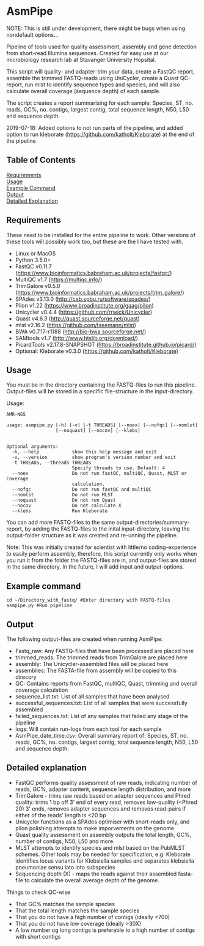 # AsmPipe

NOTE: This is still under development, there might be bugs when using nondefault options...

Pipeline of tools used for quality assessment, assembly and gene detection from short-read Illumina sequences. Created for easy use at our microbiology research lab at Stavanger University Hopsital.

This script will quality- and adapter-trim your data, create a FastQC report, assemble the trimmed FASTQ-reads using UniCycler, create a Quast QC-report, run mlst to identify sequence types and species, and will also calculate overall coverage (sequence depth) of each sample.

The script creates a report summarising for each sample: Species, ST, no. reads, GC%, no. contigs, largest contig, total sequence length, N50, L50 and sequence depth.

2019-07-18: Added options to not run parts of the pipeline, and added option to run kleborate (https://github.com/katholt/Kleborate) at the end of the pipeline


## Table of Contents

[Requirements](#Requirements)  
[Usage](#Usage)  
[Example Command](#Example-command)  
[Output](#Output)  
[Detailed Explanation](#DetailedExplanation)

## Requirements
These need to be installed for the entire pipeline to work. Other versions of these tools will possibly work too, but these are the I have tested with.

* Linux or MacOS
* Python 3.5.0+
* FastQC v0.11.7 (https://www.bioinformatics.babraham.ac.uk/projects/fastqc/)
* MultiQC v1.7 (https://multiqc.info/)
* TrimGalore v0.5.0 (https://www.bioinformatics.babraham.ac.uk/projects/trim_galore/)
* SPAdes v3.13.0 (http://cab.spbu.ru/software/spades/)
* Pilon v1.22 (https://www.broadinstitute.org/gaag/pilon)
* Unicycler v0.4.4 (https://github.com/rrwick/Unicycler)
* Quast v4.6.3 (http://quast.sourceforge.net/quast)
* mlst v2.16.2 (https://github.com/tseemann/mlst)
* BWA v0.7.17-r1188 (http://bio-bwa.sourceforge.net/)
* SAMtools v1.7 (http://www.htslib.org/download/)
* PicardTools v2.17.8-SNAPSHOT (https://broadinstitute.github.io/picard/)
* Optional: Kleborate v0.3.0 (https://github.com/katholt/Kleborate)


## Usage

You must be in the directory containing the FASTQ-files to run this pipeline. Output-files will be stored in a specific file-structure in the input-directory.

Usage:

```
AMR-NGS

usage: asmpipe.py [-h] [-v] [-t THREADS] [--noex] [--nofqc] [--nomlst]
                  [--noquast] [--nocov] [--klebs]


Optional arguments:
  -h, --help            show this help message and exit
  -v, --version         show program's version number and exit
  -t THREADS, --threads THREADS
                        Specify threads to use. Default: 4
  --noex                Do not run fastQC, multiQC, Quast, MLST or Coverage
                        calculation.
  --nofqc               Do not run fastQC and multiQC
  --nomlst              Do not run MLST
  --noquast             Do not run Quast
  --nocov               Do not calculate X 
  --klebs               Run Kleborate

```

You can add more FASTQ-files to the same output-directories/summary-report, by adding the FASTQ-files to the inital input-directory, leaving the output-folder structure as it was created and re-unning the pipeline.

Note: This was initially created for scientist with little/no coding-experience to easily perform assembly, therefore, this script currently only works when you run it from the folder the FASTQ-files are in, and output-files are stored in the same directory. In the future, I will add input and output-options.
 

## Example command

``` 
cd ~/Directory_with_fastq/ #Enter directory with FASTQ-files
asmpipe.py #Run pipeline
```

## Output

The following output-files are created when running AsmPipe:

* Fastq_raw: Any FASTQ-files that have been processed are placed here
* trimmed_reads: The trimmed reads from TrimGalore are placed here
* assembly: The Unicycler-assembled files will be placed here
* assemblies: The FASTA-file from assembly will be copied to this direcory
* QC: Contains reports from FastQC, multiQC, Quast, trimming and overall coverage calculation
* sequence_list.txt: List of all samples that have been analysed
* successful_sequences.txt: List of all samples that were successfully assembled
* failed_sequences.txt: List of any samples that failed any stage of the pipeline
* logs: Will contain run-logs from each tool for each sample
* AsmPipe_date_time.csv: Overall summary report of: Species, ST, no. reads, GC%, no. contigs, largest contig, total sequence length, N50, L50 and sequence depth.


## Detailed explanation

* FastQC performs quality assessment of raw reads, indicating number of reads, GC%, adapter content, sequence length distribution, and more
* TrimGalore - trims raw reads based on adapter sequences and Phred quality: trims 1 bp off 3' end of every read, removes low-quality (<Phred 20) 3' ends, removes adapter sequences and removes read-pairs if either of the reads' length is <20 bp
* Unicycler functions as a SPAdes optimiser with short-reads only, and pilon polishing attempts to make imporvements on the genome
* Quast quality assessment on assembly outputs the total length, GC%, number of contigs, N50, L50 and more. 
* MLST attempts to identify species and mlst based on the PubMLST schemes. Other tools may be needed for specification, e.g. Kleborate identifies locus variants for Klebsiella samples and separates klebsiella pneumoniae sensu lato into subspecies
* Sequencing depth (X) - maps the reads against their assembled fasta-file to calculate the overall average depth of the genome.

Things to check QC-wise
* That GC% matches the sample species
* That the total length matches the sample species
* That you do not have a high number of contigs (ideally <700)
* That you do not have low coverage (ideally >30X)
* A low number og long contigs is preferable to a high number of contigs with short contigs

